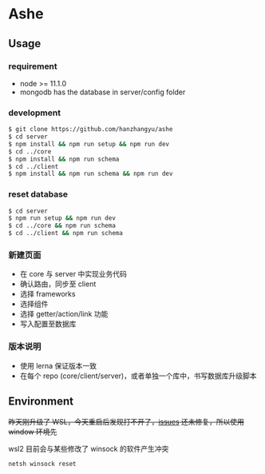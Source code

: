 # Ashe

## Usage

### requirement

-   node >= 11.1.0
-   mongodb has the database in server/config folder

### development

```bash
$ git clone https://github.com/hanzhangyu/ashe
$ cd server
$ npm install && npm run setup && npm run dev
$ cd ../core
$ npm install && npm run schema
$ cd ../client
$ npm install && npm run schema && npm run dev
```

### reset database

```bash
$ cd server
$ npm run setup && npm run dev
$ cd ../core && npm run schema
$ cd ../client && npm run schema
```

### 新建页面

-   在 core 与 server 中实现业务代码
-   确认路由，同步至 client
-   选择 frameworks
-   选择组件
-   选择 getter/action/link 功能
-   写入配置至数据库

### 版本说明

-   使用 lerna 保证版本一致
-   在每个 repo (core/client/server)，或者单独一个库中，书写数据库升级脚本

## Environment

~~昨天刚升级了 WSL，今天重启后发现打不开了，[issues](https://github.com/microsoft/WSL/issues/4177) 还未修复，所以使用 window 环境先~~

wsl2 目前会与某些修改了 winsock 的软件产生冲突

```bash
netsh winsock reset
```
